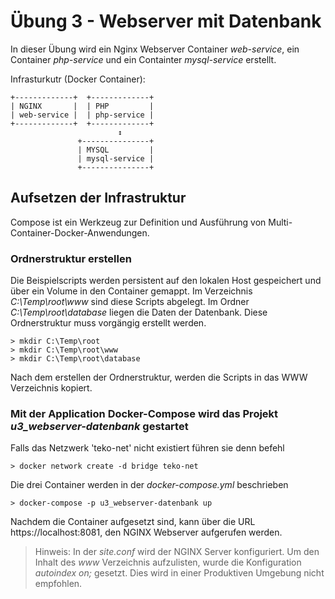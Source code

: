 # Übung 3 - Webserver mit Datenbank 

In dieser Übung wird ein Nginx Webserver Container *web-service*, ein Container *php-service* und ein Containter *mysql-service* erstellt.

Infrasturkutr (Docker Container):
  ```
 +-------------+  +-------------+
 | NGINX       |  | PHP         |
 | web-service |  | php-service |
 +-------------+  +-------------+
                          ↕
                 +---------------+
                 | MYSQL         |
                 | mysql-service |
                 +---------------+
  ```

## Aufsetzen der Infrastruktur
Compose ist ein Werkzeug zur Definition und Ausführung von Multi-Container-Docker-Anwendungen. 

### Ordnerstruktur erstellen
Die Beispielscripts werden persistent auf den lokalen Host gespeichert und über ein Volume in den Container gemappt. Im Verzeichnis *C:\Temp\root\www* sind diese Scripts abgelegt. Im Ordner *C:\Temp\root\database* liegen die Daten der Datenbank. Diese Ordnerstruktur muss vorgängig erstellt werden. 

    > mkdir C:\Temp\root
    > mkdir C:\Temp\root\www
    > mkdir C:\Temp\root\database

Nach dem erstellen der Ordnerstruktur, werden die Scripts in das WWW Verzeichnis kopiert. 

### Mit der Application Docker-Compose wird das Projekt *u3_webserver-datenbank* gestartet

Falls das Netzwerk 'teko-net' nicht existiert führen sie denn befehl
    
    > docker network create -d bridge teko-net

Die drei Container werden in der *docker-compose.yml* beschrieben

    > docker-compose -p u3_webserver-datenbank up

Nachdem die Container aufgesetzt sind, kann über die URL https://localhost:8081, den NGINX Webserver aufgerufen werden. 

> Hinweis: In der *site.conf* wird der NGINX Server konfiguriert. Um den Inhalt des *www* Verzeichnis aufzulisten, wurde die Konfiguration *autoindex on;* gesetzt. Dies wird in einer Produktiven Umgebung nicht empfohlen. 
